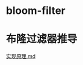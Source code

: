 # bloom-filter
# 布隆过滤器推导
[实现原理.md](https://github.com/JasonLee-CCNU/bloom-filter/files/8462439/default.md)
